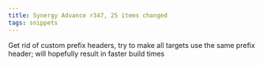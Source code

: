 ```yaml
---
title: Synergy Advance r347, 25 items changed
tags: snippets
---
```


Get rid of custom prefix headers, try to make all targets use the same prefix header; will hopefully result in faster build times
